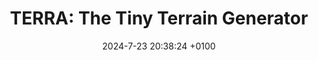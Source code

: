 ---
layout:         redirect
mathjax:        true
title:          "TERRA: The Tiny Terrain Generator"
description:    "This Python package provides various physics simulations for hydraulic erosion, tectonic dynamics, weather patterns, biomes, geological primitives, tesselations, filters, and more to quickly generate highly realistic terrains."
date:           2024-7-23 20:38:24 +0100
authors:         ["Quentin Wach"]
tags:           ["python", "physics", "computer graphics"]
image:          "images/terra.png"
tag_search:     true
redirect:       "https://github.com/QuentinWach/terra"
github:         QuentinWach/terra
categories:     "science-engineering"
note: 
weight: 10
---